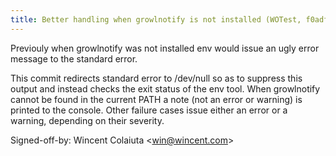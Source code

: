 ```yaml
---
title: Better handling when growlnotify is not installed (WOTest, f0adf26)
---
```


Previouly when growlnotify was not installed env would issue an ugly error message to the standard error.

This commit redirects standard error to /dev/null so as to suppress this output and instead checks the exit status of the env tool. When growlnotify cannot be found in the current PATH a note (not an error or warning) is printed to the console. Other failure cases issue either an error or a warning, depending on their severity.

Signed-off-by: Wincent Colaiuta &lt;win@wincent.com&gt;
